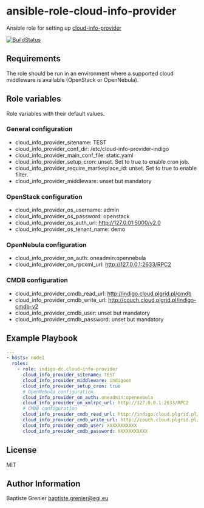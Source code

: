 # ansible-role-cloud-info-provider

Ansible role for setting up [cloud-info-provider](https://github.com/indigo-dc/cloud-info-provider)

[![BuildStatus](https://travis-ci.org/indigo-dc/ansible-role-cloud-info-provider.svg?branch=master)](https://travis-ci.org/indigo-dc/ansible-role-cloud-info-provider)

## Requirements

The role should be run in an environment where a supported cloud middleware is
available (OpenStack or OpenNebula).

## Role variables

Role variables with their default values.

### General configuration

* cloud_info_provider_sitename: TEST
* cloud_info_provider_conf_dir: /etc/cloud-info-provider-indigo
* cloud_info_provider_main_conf_file: static.yaml
* cloud_info_provider_setup_cron: unset. Set to true to enable cron job.
* cloud_info_provider_require_martkeplace_id: unset. Set to true to enable filter.
* cloud_info_provider_middleware: unset but mandatory

### OpenStack configuration

* cloud_info_provider_os_username: admin
* cloud_info_provider_os_password: openstack
* cloud_info_provider_os_auth_url: http://127.0.01:5000/v2.0
* cloud_info_provider_os_tenant_name: demo

### OpenNebula configuration

* cloud_info_provider_on_auth: oneadmin:opennebula
* cloud_info_provider_on_rpcxml_url: http://127.0.0.1:2633/RPC2

### CMDB configuration

* cloud_info_provider_cmdb_read_url: http://indigo.cloud.plgrid.pl/cmdb
* cloud_info_provider_cmdb_write_url: http://couch.cloud.plgrid.pl/indigo-cmdb-v2
* cloud_info_provider_cmdb_user: unset but mandatory
* cloud_info_provider_cmdb_password: unset but mandatory

## Example Playbook

``` yaml
---
- hosts: node1
  roles:
    - role: indigo-dc.cloud-info-provider
      cloud_info_provider_sitename: TEST
      cloud_info_provider_middleware: indigoon
      cloud_info_provider_setup_cron: true
      # OpenNebula configuration
      cloud_info_provider_on_auth: oneadmin:opennebula
      cloud_info_provider_on_xmlrpc_url: http://127.0.0.1:2633/RPC2
      # CMDB configuration
      cloud_info_provider_cmdb_read_url: http://indigo.cloud.plgrid.pl/cmdb
      cloud_info_provider_cmdb_write_url: http://couch.cloud.plgrid.pl/indigo-cmdb-v2
      cloud_info_provider_cmdb_user: XXXXXXXXXXX
      cloud_info_provider_cmdb_password: XXXXXXXXXXX
```

## License

MIT

## Author Information

Baptiste Grenier <baptiste.grenier@egi.eu>
